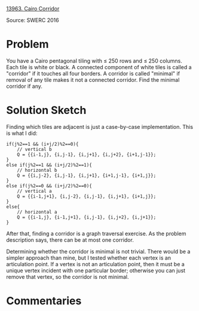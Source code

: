 [13963. Cairo Corridor](https://www.acmicpc.net/problem/13963)

Source: SWERC 2016


# Problem

You have a Cairo pentagonal tiling with ≤ 250 rows and ≤ 250 columns. Each tile is white or black. A connected component of white tiles is called a "corridor" if it touches all four borders. A corridor is called "minimal" if removal of any tile makes it not a connected corridor. Find the minimal corridor if any.

# Solution Sketch

Finding which tiles are adjacent is just a case-by-case implementation. This is what I did:

```
if(j%2==1 && (i+j/2)%2==0){
    // vertical b
    Q = {{i-1,j}, {i,j-1}, {i,j+1}, {i,j+2}, {i+1,j-1}};
}
else if(j%2==1 && (i+j/2)%2==1){
    // horizontal b
    Q = {{i,j-2}, {i,j-1}, {i,j+1}, {i+1,j-1}, {i+1,j}};
}
else if(j%2==0 && (i+j/2)%2==0){
    // vertical a
    Q = {{i-1,j+1}, {i,j-2}, {i,j-1}, {i,j+1}, {i+1,j}};
}
else{
    // horizontal a
    Q = {{i-1,j}, {i-1,j+1}, {i,j-1}, {i,j+2}, {i,j+1}};
}
```

After that, finding a corridor is a graph traversal exercise. As the problem description says, there can be at most one corridor.

Determining whether the corridor is minimal is not trivial. There would be a simpler approach than mine, but I tested whether each vertex is an articulation point. If a vertex is not an articulation point, then it must be a unique vertex incident with one particular border; otherwise you can just remove that vertex, so the corridor is not minimal.

# Commentaries
